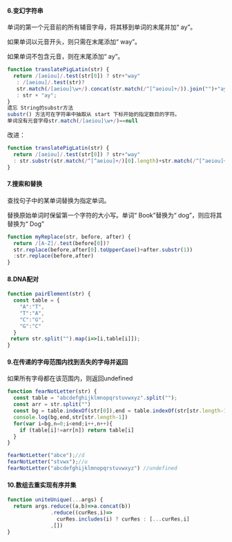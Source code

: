 #### 6.变幻字符串

单词的第一个元音前的所有辅音字母，将其移到单词的末尾并加“ ay”。

如果单词以元音开头，则只需在末尾添加“ way”。

如果单词不包含元音，则在末尾添加“ ay”。

```js
function translatePigLatin(str) {
  return /[aeiou]/.test(str[0]) ? str+"way"
   : /[aeiou]/.test(str)? 
   str.match(/[aeiou]\w+/).concat(str.match(/^[^aeiou]+/)).join("")+"ay"
   : str + "ay";
}
遗忘 String的substr方法 
substr() 方法可在字符串中抽取从 start 下标开始的指定数目的字符。
单词没有元音字母str.match(/[aeiou]\w+/)==null 
```

改进：

```js
function translatePigLatin(str) {
  return /[aeiou]/.test(str[0]) ? str+"way"
  : str.substr(str.match(/^[^aeiou]+/)[0].length)+str.match(/^[^aeiou]+/)[0]+"ay"
}
```

#### 7.搜索和替换

查找句子中的某单词替换为指定单词。

替换原始单词时保留第一个字符的大小写。单词“ Book”替换为“ dog”，则应将其替换为“ Dog”

```js
function myReplace(str, before, after) {
  return /[A-Z]/.test(before[0])?
  str.replace(before,after[0].toUpperCase()+after.substr(1))
  :str.replace(before,after)
}
```

#### 8.DNA配对

```js
function pairElement(str) {
  const table = {
    "A":"T",
    "T":"A",
    "C":"G",
    "G":"C"
  }
 return str.split("").map(i=>[i,table[i]]);
}
```

#### 9.在传递的字母范围内找到丢失的字母并返回

如果所有字母都在该范围内，则返回undefined

```js
function fearNotLetter(str) {
  const table = "abcdefghijklmnopqrstuvwxyz".split("");
  const arr = str.split("")
  const bg = table.indexOf(str[0]),end = table.indexOf(str[str.length-1]);
  console.log(bg,end,str[str.length-1])
  for(var i=bg,n=0;i<end;i++,n++){
    if (table[i]!=arr[n]) return table[i]
  }
}

fearNotLetter("abce");//d
fearNotLetter("stvwx");//u
fearNotLetter("abcdefghijklmnopqrstuvwxyz") //undefined
```

#### 10.数组去重实现有序并集 

```js
function uniteUnique(...args) {
  return args.reduce((a,b)=>a.concat(b))
              .reduce((curRes,i)=>
                curRes.includes(i) ? curRes : [...curRes,i]
              ,[])
}
```

